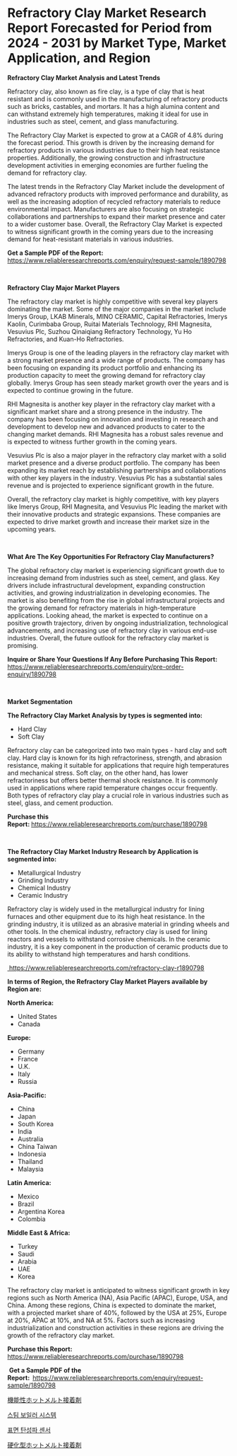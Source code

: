 <p><h1>Refractory Clay Market Research Report Forecasted for Period from 2024 -  2031 by Market Type, Market Application, and Region</h1></p><p><strong>Refractory Clay Market Analysis and Latest Trends</strong></p>
<p><p>Refractory clay, also known as fire clay, is a type of clay that is heat resistant and is commonly used in the manufacturing of refractory products such as bricks, castables, and mortars. It has a high alumina content and can withstand extremely high temperatures, making it ideal for use in industries such as steel, cement, and glass manufacturing.</p><p>The Refractory Clay Market is expected to grow at a CAGR of 4.8% during the forecast period. This growth is driven by the increasing demand for refractory products in various industries due to their high heat resistance properties. Additionally, the growing construction and infrastructure development activities in emerging economies are further fueling the demand for refractory clay.</p><p>The latest trends in the Refractory Clay Market include the development of advanced refractory products with improved performance and durability, as well as the increasing adoption of recycled refractory materials to reduce environmental impact. Manufacturers are also focusing on strategic collaborations and partnerships to expand their market presence and cater to a wider customer base. Overall, the Refractory Clay Market is expected to witness significant growth in the coming years due to the increasing demand for heat-resistant materials in various industries.</p></p>
<p><strong>Get a Sample PDF of the Report:&nbsp;</strong> <a href="https://www.reliableresearchreports.com/enquiry/request-sample/1890798">https://www.reliableresearchreports.com/enquiry/request-sample/1890798</a></p>
<p>&nbsp;</p>
<p><strong>Refractory Clay Major Market Players</strong></p>
<p><p>The refractory clay market is highly competitive with several key players dominating the market. Some of the major companies in the market include Imerys Group, LKAB Minerals, MINO CERAMIC, Capital Refractories, Imerys Kaolin, Curimbaba Group, Ruitai Materials Technology, RHI Magnesita, Vesuvius Plc, Suzhou Qinaiqiang Refractory Technology, Yu Ho Refractories, and Kuan-Ho Refractories.</p><p>Imerys Group is one of the leading players in the refractory clay market with a strong market presence and a wide range of products. The company has been focusing on expanding its product portfolio and enhancing its production capacity to meet the growing demand for refractory clay globally. Imerys Group has seen steady market growth over the years and is expected to continue growing in the future.</p><p>RHI Magnesita is another key player in the refractory clay market with a significant market share and a strong presence in the industry. The company has been focusing on innovation and investing in research and development to develop new and advanced products to cater to the changing market demands. RHI Magnesita has a robust sales revenue and is expected to witness further growth in the coming years.</p><p>Vesuvius Plc is also a major player in the refractory clay market with a solid market presence and a diverse product portfolio. The company has been expanding its market reach by establishing partnerships and collaborations with other key players in the industry. Vesuvius Plc has a substantial sales revenue and is projected to experience significant growth in the future.</p><p>Overall, the refractory clay market is highly competitive, with key players like Imerys Group, RHI Magnesita, and Vesuvius Plc leading the market with their innovative products and strategic expansions. These companies are expected to drive market growth and increase their market size in the upcoming years.</p></p>
<p>&nbsp;</p>
<p><strong>What Are The Key Opportunities For Refractory Clay Manufacturers?</strong></p>
<p><p>The global refractory clay market is experiencing significant growth due to increasing demand from industries such as steel, cement, and glass. Key drivers include infrastructural development, expanding construction activities, and growing industrialization in developing economies. The market is also benefiting from the rise in global infrastructural projects and the growing demand for refractory materials in high-temperature applications. Looking ahead, the market is expected to continue on a positive growth trajectory, driven by ongoing industrialization, technological advancements, and increasing use of refractory clay in various end-use industries. Overall, the future outlook for the refractory clay market is promising.</p></p>
<p><strong>Inquire or Share Your Questions If Any Before Purchasing This Report:</strong> <a href="https://www.reliableresearchreports.com/enquiry/pre-order-enquiry/1890798">https://www.reliableresearchreports.com/enquiry/pre-order-enquiry/1890798</a></p>
<p>&nbsp;</p>
<p><strong>Market Segmentation</strong></p>
<p><strong>The Refractory Clay Market Analysis by types is segmented into:</strong></p>
<p><ul><li>Hard Clay</li><li>Soft Clay</li></ul></p>
<p><p>Refractory clay can be categorized into two main types - hard clay and soft clay. Hard clay is known for its high refractoriness, strength, and abrasion resistance, making it suitable for applications that require high temperatures and mechanical stress. Soft clay, on the other hand, has lower refractoriness but offers better thermal shock resistance. It is commonly used in applications where rapid temperature changes occur frequently. Both types of refractory clay play a crucial role in various industries such as steel, glass, and cement production.</p></p>
<p><strong>Purchase this Report:&nbsp;</strong><a href="https://www.reliableresearchreports.com/purchase/1890798">https://www.reliableresearchreports.com/purchase/1890798</a></p>
<p>&nbsp;</p>
<p><strong>The Refractory Clay Market Industry Research by Application is segmented into:</strong></p>
<p><ul><li>Metallurgical Industry</li><li>Grinding Industry</li><li>Chemical Industry</li><li>Ceramic Industry</li></ul></p>
<p><p>Refractory clay is widely used in the metallurgical industry for lining furnaces and other equipment due to its high heat resistance. In the grinding industry, it is utilized as an abrasive material in grinding wheels and other tools. In the chemical industry, refractory clay is used for lining reactors and vessels to withstand corrosive chemicals. In the ceramic industry, it is a key component in the production of ceramic products due to its ability to withstand high temperatures and harsh conditions.</p></p>
<p><a href="https://www.reliableresearchreports.com/refractory-clay-r1890798">&nbsp;https://www.reliableresearchreports.com/refractory-clay-r1890798</a></p>
<p><strong>In terms of Region, the Refractory Clay Market Players available by Region are:</strong></p>
<p>
    <p> <strong> North America: </strong>
        <ul>
            <li>United States</li>
            <li>Canada</li>
        </ul>
        </p> 
    <p> <strong> Europe: </strong>
        <ul>
            <li>Germany</li>
            <li>France</li>
            <li>U.K.</li>
            <li>Italy</li>
            <li>Russia</li>
        </ul>
        </p> 
    <p> <strong> Asia-Pacific: </strong>
        <ul>
            <li>China</li>
            <li>Japan</li>
            <li>South Korea</li>
            <li>India</li>
            <li>Australia</li>
            <li>China Taiwan</li>
            <li>Indonesia</li>
            <li>Thailand</li>
            <li>Malaysia</li>
        </ul>
        </p> 
    <p> <strong> Latin America: </strong>
        <ul>
            <li>Mexico</li>
            <li>Brazil</li>
            <li>Argentina Korea</li>
            <li>Colombia</li>
        </ul>
        </p> 
    <p> <strong> Middle East & Africa: </strong>
        <ul>
            <li>Turkey</li>
            <li>Saudi</li>
            <li>Arabia</li>
            <li>UAE</li>
            <li>Korea</li>
        </ul>
    </p>
    </p>
<p><p>The refractory clay market is anticipated to witness significant growth in key regions such as North America (NA), Asia Pacific (APAC), Europe, USA, and China. Among these regions, China is expected to dominate the market, with a projected market share of 40%, followed by the USA at 25%, Europe at 20%, APAC at 10%, and NA at 5%. Factors such as increasing industrialization and construction activities in these regions are driving the growth of the refractory clay market.</p></p>
<p><strong>Purchase this Report: </strong><a href="https://www.reliableresearchreports.com/purchase/1890798">https://www.reliableresearchreports.com/purchase/1890798</a></p>
<p>&nbsp;<strong>Get a Sample PDF of the Report:&nbsp;&nbsp;</strong><a href="https://www.reliableresearchreports.com/enquiry/request-sample/1890798">https://www.reliableresearchreports.com/enquiry/request-sample/1890798</a></p>
<p><strong></strong></p>
<p><p><a href="https://medium.com/@saplakhanom821/%E3%82%B0%E3%83%AD%E3%83%BC%E3%83%90%E3%83%AB%E6%A9%9F%E8%83%BD%E6%80%A7%E3%83%9B%E3%83%83%E3%83%88%E3%83%A1%E3%83%AB%E3%83%88%E6%8E%A5%E7%9D%80%E5%89%A4%E7%94%A3%E6%A5%AD-%E7%A8%AE%E9%A1%9E-%E7%94%A8%E9%80%94-%E5%B8%82%E5%A0%B4%E5%8F%82%E5%8A%A0%E8%80%85-%E5%9C%B0%E5%9F%9F%E5%88%A5%E6%88%90%E9%95%B7%E5%88%86%E6%9E%90-%E3%81%8A%E3%82%88%E3%81%B3%E5%B0%86%E6%9D%A5%E3%81%AE%E3%82%B7%E3%83%8A%E3%83%AA%E3%82%AA-2024%E5%B9%B4-2031%E5%B9%B4-e8f816f3229c">機能性ホットメルト接着剤</a></p><p><a href="https://medium.com/@faturrohman898_86134/2024%EB%85%84%EB%B6%80%ED%84%B0-2031%EB%85%84%EA%B9%8C%EC%A7%80%EC%9D%98-%EC%A6%9D%EA%B8%B0-%EB%B3%B4%EC%9D%BC%EB%9F%AC-%EC%8B%9C%EC%8A%A4%ED%85%9C-%EC%8B%9C%EC%9E%A5%EC%9D%98-%EB%96%A0%EC%98%A4%EB%A5%B4%EB%8A%94-%ED%8A%B8%EB%A0%8C%EB%93%9C%EC%99%80-%EB%AF%B8%EB%9E%98-%EC%A0%84%EB%A7%9D-548b9492d132">스팀 보일러 시스템</a></p><p><a href="https://medium.com/@shawnsmithv6/2024%EB%85%84%EB%B6%80%ED%84%B0-2031%EB%85%84%EA%B9%8C%EC%A7%80-%EC%84%9C%ED%94%BC%EC%8A%A4-%EC%95%84%EC%BD%94%EC%8A%A4%ED%8B%B1-%EC%9B%A8%EC%9D%B4%EB%B8%8C-%EC%84%BC%EC%84%9C-%EC%8B%9C%EC%9E%A5-%EC%84%B1%EC%9E%A5-%EC%A0%84%EB%A7%9D-%EB%B0%8F-%EC%8B%9C%EC%9E%A5-%EB%8F%99%ED%96%A5-%EB%B6%84%EC%84%9D%EC%9D%80-%EC%9D%91%EC%9A%A9-%EC%A7%80%EC%97%AD-%EC%A0%84%EB%A7%9D-%EB%B0%8F-%EC%88%98%EC%9D%B5%EC%9D%84-%EA%B3%A0%EB%A0%A4%ED%95%98%EC%97%AC-%EC%97%B0%ED%8F%89%EA%B7%A0-%EC%84%B1%EC%9E%A5%EB%A5%A0-%EB%A1%9C-%EC%98%88%EC%B8%A1%EB%90%A9%EB%8B%88%EB%8B%A4-5e65c7c0bc56">표면 탄성파 센서</a></p><p><a href="https://medium.com/@saplakhanom821/%E4%B8%96%E7%95%8C%E7%9A%84%E3%81%AA%E7%A1%AC%E5%8C%96%E3%83%9B%E3%83%83%E3%83%88%E3%83%A1%E3%83%AB%E3%83%88%E6%8E%A5%E7%9D%80%E5%89%A4%E3%81%AE%E5%B8%82%E5%A0%B4%E8%A6%8F%E6%A8%A1%E3%81%AF-%E6%A5%AD%E7%95%8C%E4%BA%88%E6%B8%AC%E3%81%AB%E3%82%88%E3%82%8C%E3%81%B0-2024%E5%B9%B4%E3%81%8B%E3%82%892031%E5%B9%B4%E3%81%BE%E3%81%A7%E3%81%AE%E9%96%93%E3%81%AB-%E3%81%AE%E5%B9%B4%E9%96%93%E6%88%90%E9%95%B7%E7%8E%87%E3%82%92%E7%B5%8C%E9%A8%93%E3%81%99%E3%82%8B%E3%81%A8%E4%BA%88%E6%83%B3%E3%81%95%E3%82%8C%E3%81%A6%E3%81%84%E3%81%BE%E3%81%99-bf11c90695f0">硬化型ホットメルト接着剤</a></p></p>
